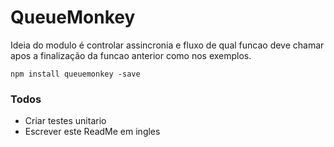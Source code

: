 # QueueMonkey

Ideia do modulo é controlar assincronia e fluxo de qual funcao deve chamar apos a finalização da funcao anterior como nos exemplos.

    npm install queuemonkey -save

### Todos
- Criar testes unitario
- Escrever este ReadMe em ingles

